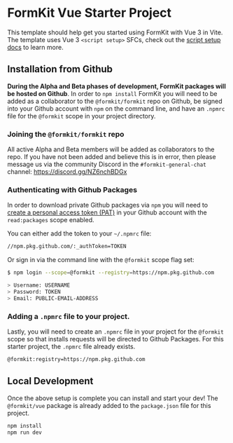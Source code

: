 # FormKit Vue Starter Project

This template should help get you started using FormKit with Vue 3 in Vite.
The template uses Vue 3 `<script setup>` SFCs, check out the [script setup docs](https://v3.vuejs.org/api/sfc-script-setup.html#sfc-script-setup)
to learn more.

## Installation from Github

**During the Alpha and Beta phases of development, FormKit packages will be hosted on
Github**. In order to `npm install` FormKit you will need to be added as a collaborator
to the `@formkit/formkit` repo on Github, be signed into your Github account with `npm`
on the command line, and have an `.npmrc` file for the `@formkit` scope in your
project directory.

### Joining the `@formkit/formkit` repo

All active Alpha and Beta members will be added as collaborators to the repo. If you
have not been added and believe this is in error, then please message us via the
community Discord in the `#formkit-general-chat` channel: https://discord.gg/NZ6nchBDGx

### Authenticating with Github Packages

In order to download private Github packages via `npm` you will need to [create a
personal access token (PAT)](https://github.com/settings/tokens) in your Github
account with the `read:packages` scope enabled.

You can either add the token to your `~/.npmrc` file:

```bash
//npm.pkg.github.com/:_authToken=TOKEN
```

Or sign in via the command line with the `@formkit` scope flag set:

```bash
$ npm login --scope=@formkit --registry=https://npm.pkg.github.com

> Username: USERNAME
> Password: TOKEN
> Email: PUBLIC-EMAIL-ADDRESS
```

### Adding a `.npmrc` file to your project.

Lastly, you will need to create an `.npmrc` file in your project for the
`@formkit` scope so that installs requests will be directed to Github Packages.
For this starter project, the `.npmrc` file already exists.

```bash
@formkit:registry=https://npm.pkg.github.com
```

## Local Development

Once the above setup is complete you can install and start your dev! The
`@formkit/vue` package is already added to the `package.json` file for this project.

```bash
npm install
npm run dev
```
